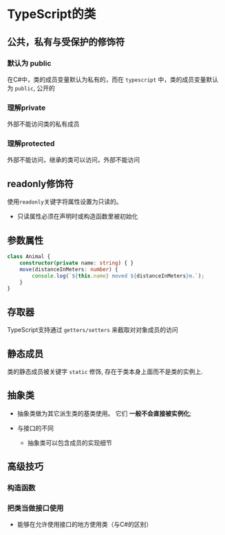 # TypeScript的类

## 公共，私有与受保护的修饰符

### 默认为 public

在C#中，类的成员变量默认为私有的，而在 `typescript` 中，类的成员变量默认为 `public`, 公开的

### 理解private
 外部不能访问类的私有成员

### 理解protected
外部不能访问，继承的类可以访问，外部不能访问

## readonly修饰符
使用`readonly`关键字将属性设置为只读的。
- 只读属性必须在声明时或构造函数里被初始化

## 参数属性

```typescript
class Animal {
    constructor(private name: string) { }
    move(distanceInMeters: number) {
        console.log(`${this.name} moved ${distanceInMeters}m.`);
    }
}
```

## 存取器
TypeScript支持通过 `getters/setters` 来截取对对象成员的访问

## 静态成员
类的静态成员被关键字 `static` 修饰, 存在于类本身上面而不是类的实例上.

## 抽象类
- 抽象类做为其它派生类的基类使用。 它们 **一般不会直接被实例化**;

- 与接口的不同
   - 抽象类可以包含成员的实现细节

## 高级技巧

### 构造函数

### 把类当做接口使用
- 能够在允许使用接口的地方使用类（与C#的区别）   